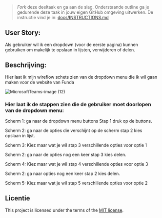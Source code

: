 > _Fork_ deze deeltaak en ga aan de slag. 
Onderstaande outline ga je gedurende deze taak in jouw eigen GitHub omgeving uitwerken. 
De instructie vind je in: [docs/INSTRUCTIONS.md](docs/INSTRUCTIONS.md)

## User Story:

Als gebruiker wil ik een dropdown (voor de eerste pagina) kunnen gebruiken om makelijk te opslaan in lijsten, verwijderen of delen.

## Beschrijving:

Hier laat ik mijn wireflow schets zien van de dropdown menu die ik wil gaan maken voor de website van Funda

![MicrosoftTeams-image (12)](https://github.com/Abeeryu/fix-the-flow-wireflow/assets/144008500/997af363-f694-40ed-9d81-e6a635c76766)

### Hier laat ik de stappen zien die de gebruiker moet doorlopen van de dropdown menu:

Scherm 1: ga naar de dropdown menu buttons Stap 1 druk op de buttons.

Scherm 2: ga naar de opties die verschijnt op de scherm stap 2 kies opslaan in lijst.

Scherm 3: Kiez maar wat je wil stap 3 verschillende opties voor optie 1

Scherm 2: ga naar de opties nog een keer stap 3 kies delen.

Scherm 4: Kiez maar wat je wil stap 4 verschillende opties voor optie 3

Scherm 2: ga naar opties nog een keer stap 2 kies delen.

Scherm 5: Kiez maar wat je wil stap 5 verschillende opties voor optie 2

## Licentie

This project is licensed under the terms of the [MIT license](./LICENSE).
